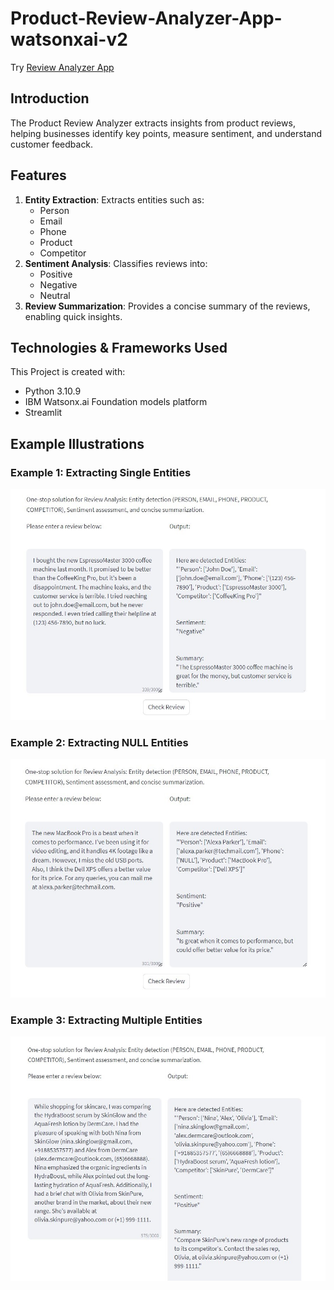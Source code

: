 # Product-Review-Analyzer-App-watsonxai-v2

Try [Review Analyzer App](https://reviews-watson.streamlit.app/)

## Introduction
The Product Review Analyzer extracts insights from product reviews, helping businesses identify key points, measure sentiment, and understand customer feedback.

## Features
1. **Entity Extraction**: Extracts entities such as:
   - Person
   - Email
   - Phone
   - Product
   - Competitor
2. **Sentiment Analysis**: Classifies reviews into:
   - Positive
   - Negative
   - Neutral
3. **Review Summarization**: Provides a concise summary of the reviews, enabling quick insights.

## Technologies & Frameworks Used
This Project is created with:
* Python 3.10.9
* IBM Watsonx.ai Foundation models platform
* Streamlit

## Example Illustrations

### Example 1: Extracting Single Entities
![Entity Extraction Example](https://github.com/amaan-ai/Product-Review-Analyzer-App-watsonxai-v2/blob/main/sample_test_runs/test_run_1.jpg)

### Example 2: Extracting NULL Entities
![Sentiment Analysis Example](https://github.com/amaan-ai/Product-Review-Analyzer-App-watsonxai-v2/blob/main/sample_test_runs/test_run_2.jpg)

### Example 3: Extracting Multiple Entities
![Review Summarization Example](https://github.com/amaan-ai/Product-Review-Analyzer-App-watsonxai-v2/blob/main/sample_test_runs/test_run_3.jpg)
